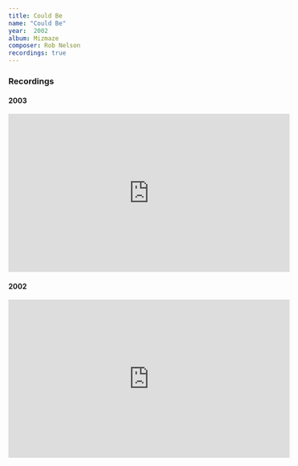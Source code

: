 ```yaml
---
title: Could Be
name: "Could Be"
year:  2002
album: Mizmaze
composer: Rob Nelson
recordings: true
---
```


<h3>Recordings</h3>

<h4>2003</h4>
<iframe width="560" height="315" src="https://www.youtube.com/embed/Mev7r3mMxOk" frameborder="0" allow="accelerometer; autoplay; encrypted-media; gyroscope; picture-in-picture" allowfullscreen></iframe>

<h4>2002</h4>
<iframe width="560" height="315" src="https://www.youtube.com/embed/h7qnpCt_Rl0" frameborder="0" allow="accelerometer; autoplay; encrypted-media; gyroscope; picture-in-picture" allowfullscreen></iframe>
